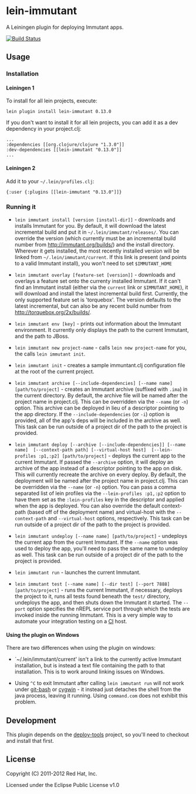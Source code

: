 # lein-immutant

A Leiningen plugin for deploying Immutant apps.

[![Build Status](https://secure.travis-ci.org/immutant/lein-immutant.png)](http://travis-ci.org/immutant/lein-immutant)

## Usage

### Installation

#### Leiningen 1

To install for all lein projects, execute:
    
    lein plugin install lein-immutant 0.13.0
    
If you don't want to install it for all lein projects, you can add it as 
a dev dependency in your project.clj:

    ...
    :dependencies [[org.clojure/clojure "1.3.0"]]
    :dev-dependencies [[lein-immutant "0.13.0"]]
    ...
    
#### Leiningen 2

Add it to your `~/.lein/profiles.clj`:

    {:user {:plugins [[lein-immutant "0.13.0"]]}
      
### Running it

* `lein immutant install [version [install-dir]]` - downloads and installs
   Immutant for you. By default, it will download the latest incremental
   build and put it in `~/.lein/immutant/releases/`. You can override the
   version (which currently must be an incremental build number from 
   http://immutant.org/builds/) and the install directory. Wherever it gets
   installed, the most recently installed version will be linked from
   `~/.lein/immutant/current`. If this link is present (and points to a 
   valid Immutant install), you won't need to set `$IMMUTANT_HOME`

* `lein immutant overlay [feature-set [version]]` - downloads and overlays a
  feature set onto the currenty installed Immutant. If it can't find
  an Immutant install (either via the `current` link or `$IMMUTANT_HOME`), 
  it will download and install the latest incremental build first. Currently,
  the only supported feature set is 'torquebox'. The version defaults to the
  latest incremental, but can also be any recent build number from
  http://torquebox.org/2x/builds/.

* `lein immutant env [key]` - prints out information about the Immutant
  environment. It currently only displays the path to the current Immutant,
  and the path to JBoss.
  
* `lein immutant new project-name` - calls `lein new project-name` for you,
   the calls `lein immutant init`.

* `lein immutant init` - creates a sample immuntant.clj configuration
  file at the root of the current project.
  
* `lein immutant archive [--include-dependencies] [--name name] 
                         [path/to/project]` - 
  creates an Immutant archive (suffixed with `.ima`) in the current directory. 
  By default, the archive file will be named after the project name in project.clj.
  This can be overridden via the `--name` (or `-n`) option.
  This archive can be deployed in lieu of a descriptor pointing to the app 
  directory. If the `--include-dependencies` (or `-i`) option is provided, all
  of the app's deps will be included in the archive as well. This task can be 
  run outside of a project dir of the path to the project is provided.
  
* `lein immutant deploy [--archive [--include-dependencies]] [--name name] 
                        [--context-path path] [--virtual-host host] 
                        [--lein-profiles :p1,:p2] [path/to/project]` - 
  deploys the current app to the current Immutant. If passed the `--archive` 
  option, it will deploy an archive of the app instead of a descriptor pointing 
  to the app on disk. This will currently recreate the archive on every deploy. 
  By default, the deployment will be named after the project name in project.clj.
  This can be overridden via the `--name` (or `-n`) option.
  You can pass a comma separated list of lein profiles via the `--lein-profiles :p1,:p2`
  option to have them set as the `:lein-profiles` key in the descriptor and
  applied when the app is deployed. You can also override the default context-path 
  (based off of the deployment name) and virtual-host with the `--context-path` and 
  `--virtual-host` options, respectively. This task can be run outside of a project 
  dir of the path to the project is provided.

* `lein immutant undeploy [--name name] [path/to/project]` - undeploys the current app from the current
  Immutant. If the `--name` option was used to deploy the app, you'll need to pass
  the same name to undeploy as well. This task can be run outside of a project dir of the path to 
  the project is provided. 
  
* `lein immutant run` - launches the current Immutant. 

* `lein immutant test [--name name] [--dir test] [--port 7888]
  [path/to/project]` - runs the current Immutant, if necessary,
  deploys the project to it, runs all tests found beneath the `test/`
  directory, undeploys the app, and then shuts down the Immutant it
  started. The `--port` option specifies the nREPL service port
  through which the tests are invoked inside the running Immutant.
  This is a very simple way to automate your integration testing on a
  [CI](http://en.wikipedia.org/wiki/Continuous_integration) host.
  
#### Using the plugin on Windows

There are two differences when using the plugin on windows:

* `~/.lein/immutant/current' isn't a link to the currently active Immutant installation, 
  but is instead a text file containing the path to that installation. This is to
  work around linking issues on Windows.

* Using `^C` to exit Immutant after calling `lein immutant run` will not work under
  [git-bash](http://msysgit.github.com/) or [cygwin](http://www.cygwin.com/) - it instead
  just detaches the shell from the java process, leaving it running. Using `command.com`
  does not exhibit this problem.
  
## Development

This plugin depends on the [deploy-tools](https://github.com/immutant/deploy-tools/) 
project, so you'll need to checkout and install that first.

## License

Copyright (C) 2011-2012 Red Hat, Inc.

Licensed under the Eclipse Public License v1.0
